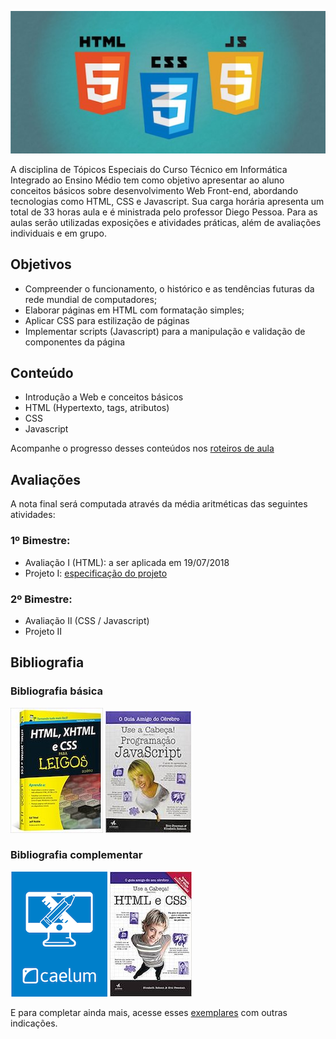 ![Banner da disciplina](assets/logo.jpg)

A disciplina de Tópicos Especiais do Curso Técnico em Informática Integrado ao Ensino Médio tem como objetivo apresentar ao aluno conceitos básicos sobre desenvolvimento Web Front-end, abordando tecnologias como HTML, CSS e Javascript. Sua carga horária apresenta um total de 33 horas aula e é ministrada pelo professor Diego Pessoa. Para as aulas serão utilizadas exposições e atividades práticas, além de avaliações individuais e em grupo.

## Objetivos
* Compreender o funcionamento, o histórico e as tendências futuras da rede mundial de computadores;
* Elaborar páginas em HTML com formatação simples;
* Aplicar CSS para estilização de páginas
* Implementar scripts (Javascript) para a manipulação e validação de componentes da página

## Conteúdo
* Introdução a Web e conceitos básicos
* HTML (Hypertexto, tags, atributos)
* CSS
* Javascript

Acompanhe o progresso desses conteúdos nos [roteiros de aula](docs/ROTEIRO.md)

## Avaliações

A nota final será computada através da média aritméticas das seguintes atividades:

### 1º Bimestre:
* Avaliação I (HTML): a ser aplicada em 19/07/2018
* Projeto I: [especificação do projeto](exams/projeto-1.md)

### 2º Bimestre:
* Avaliação II (CSS / Javascript)
* Projeto II

## Bibliografia

### Bibliografia básica
[![HTML e CSS](assets/books/dummies.jpg)](https://www.amazon.com.br/HTML-XHTML-CSS-Para-Leigos/dp/8576086972)
[![Javascript](assets/books/js.jpg)](https://www.amazon.com.br/Cabe%C3%A7a-Programa%C3%A7%C3%A3o-Javascript-Eric-Freeman/dp/8576089904)

### Bibliografia complementar
[![Apostila Caelum](assets/books/caelum.png)](https://www.caelum.com.br/apostila-html-css-javascript/)
[![Use a cabeça HTML e CSS](assets/books/headfirst.jpeg)](https://www.amazon.com.br/Use-Cabe%C3%A7a-HTML-Eric-Freeman/dp/8576088622)

E para completar ainda mais, acesse esses [exemplares](https://github.com/vhf/free-programming-books/blob/master/free-programming-books.md) com outras indicações.
